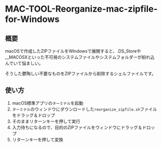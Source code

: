 # MAC-TOOL-Reorganize-mac-zipfile-for-Windows

## 概要

macOSで作成したZIPファイルをWIndowsで展開すると、.DS_Storeや__MACOSXといった不可視のシステムファイルやシステムフォルダーが紛れ込んでいて悩ましい。

そうした鬱陶しい不要なものをZIPファイルから削除するシェルファイルです。

## 使い方

1. macOS標準アプリの`ターミナル`を起動
2. `ターミナル`のウィンドウにダウンロードした`reorganize_zipfile.sh`ファイルをドラッグ＆ドロップ
3. そのままリターンキーを押して実行
4. 入力待ちになるので、目的のZIPファイルをウィンドウにドラッグ＆ドロップ
5. リターンキーを押して変換

